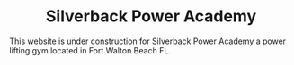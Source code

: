 <h1 align="center"> Silverback Power Academy </h1>

This website is under construction for Silverback Power Academy a power lifting gym located in Fort Walton Beach FL.
